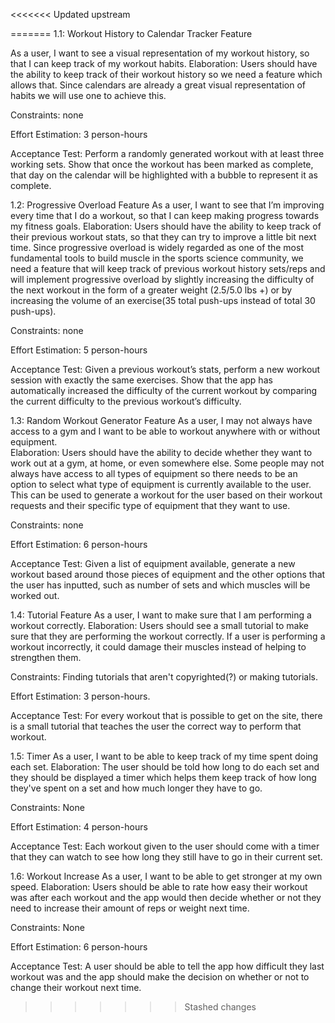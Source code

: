 <<<<<<< Updated upstream
 
=======
1.1: Workout History to Calendar Tracker Feature

As a user, I want to see a visual representation of my workout history, so that I can keep track of my workout habits.
Elaboration: Users should have the ability to keep track of their workout history so we need a feature which allows that. Since calendars are already a great visual representation of habits we will use one to achieve this. 

Constraints: none

Effort Estimation: 3 person-hours

Acceptance Test: Perform a randomly generated workout with at least three working sets. Show that once the workout has been marked as complete, that day on the calendar will be highlighted with a bubble to represent it as complete.


1.2: Progressive Overload Feature
As a user, I want to see that I’m improving every time that I do a workout, so that I can keep making progress towards my fitness goals.
Elaboration: Users should have the ability to keep track of their previous workout stats, so that they can try to improve a little bit next time. Since progressive overload is widely regarded as one of the most fundamental tools to build muscle in the sports science community, we need a feature that will keep track of previous workout history sets/reps and will implement progressive overload by slightly increasing the difficulty of the next workout in the form of a greater weight (2.5/5.0 lbs +) or by increasing the volume of an exercise(35 total push-ups instead of total 30 push-ups).  

Constraints: none

Effort Estimation: 5 person-hours

Acceptance Test: Given a previous workout’s stats, perform a new workout session with exactly the same exercises. Show that the app has automatically increased the difficulty of the current workout by comparing the current difficulty to the previous workout’s difficulty.


1.3: Random Workout Generator Feature
As a user, I may not always have access to a gym and I want to be able to workout anywhere with or without equipment.  
Elaboration: Users should have the ability to decide whether they want to work out at a gym, at home, or even somewhere else. Some people may not always have access to all types of equipment so there needs to be an option to select what type of equipment is currently available to the user. This can be used to generate a workout for the user based on their workout requests and their specific type of equipment that they want to use. 

Constraints: none

Effort Estimation: 6 person-hours

Acceptance Test: Given a list of equipment available, generate a new workout based around those pieces of equipment and the other options that the user has inputted, such as number of sets and which muscles will be worked out.


1.4: Tutorial Feature 
As a user, I want to make sure that I am performing a workout correctly.
Elaboration: Users should see a small tutorial to make sure that they are performing the workout correctly. If a user is performing a workout incorrectly, it could damage their muscles instead of helping to strengthen them.

Constraints: Finding tutorials that aren't copyrighted(?) or making tutorials.

Effort Estimation: 3 person-hours. 

Acceptance Test: For every workout that is possible to get on the site, there is a small tutorial that teaches the user the correct way to perform that workout. 


1.5: Timer 
As a user, I want to be able to keep track of my time spent doing each set. 
Elaboration: The user should be told how long to do each set and they should be displayed a timer which helps them keep track of how long they've spent on a set and how much longer they have to go. 

Constraints: None

Effort Estimation: 4 person-hours

Acceptance Test: Each workout given to the user should come with a timer that they can watch to see how long they still have to go in their current set. 

1.6: Workout Increase
As a user, I want to be able to get stronger at my own speed. 
Elaboration: Users should be able to rate how easy their workout was after each workout and the app would then decide whether or not they need to increase their amount of reps or weight next time.

Constraints: None 

Effort Estimation: 6 person-hours

Acceptance Test: A user should be able to tell the app how difficult they last workout was and the app should make the decision on whether or not to change their workout next time.

>>>>>>> Stashed changes

